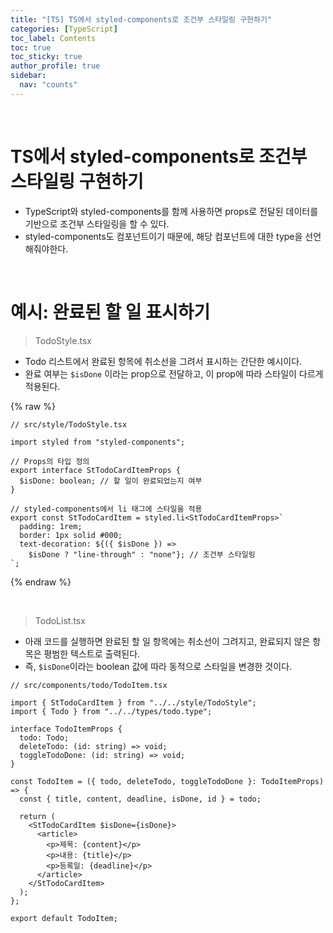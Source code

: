 ```yaml
---
title: "[TS] TS에서 styled-components로 조건부 스타일링 구현하기"
categories: [TypeScript]
toc_label: Contents
toc: true
toc_sticky: true
author_profile: true
sidebar:
  nav: "counts"
---
```


<br>

# TS에서 styled-components로 조건부 스타일링 구현하기

- TypeScript와 styled-components를 함께 사용하면 props로 전달된 데이터를 기반으로 조건부 스타일링을 할 수 있다.
- styled-components도 컴포넌트이기 때문에, 해당 컴포넌트에 대한 type을 선언해줘야한다.

<br>

# 예시: 완료된 할 일 표시하기

> TodoStyle.tsx

- Todo 리스트에서 완료된 항목에 취소선을 그려서 표시하는 간단한 예시이다.
- 완료 여부는 `$isDone` 이라는 prop으로 전달하고, 이 prop에 따라 스타일이 다르게 적용된다.

{% raw %}

```tsx
// src/style/TodoStyle.tsx

import styled from "styled-components";

// Props의 타입 정의
export interface StTodoCardItemProps {
  $isDone: boolean; // 할 일이 완료되었는지 여부
}

// styled-components에서 li 태그에 스타일을 적용
export const StTodoCardItem = styled.li<StTodoCardItemProps>`
  padding: 1rem;
  border: 1px solid #000;
  text-decoration: ${({ $isDone }) =>
    $isDone ? "line-through" : "none"}; // 조건부 스타일링
`;
```

{% endraw %}

<br>

> TodoList.tsx

- 아래 코드를 실행하면 완료된 할 일 항목에는 취소선이 그려지고, 완료되지 않은 항목은 평범한 텍스트로 출력된다.
- 즉, `$isDone`이라는 boolean 값에 따라 동적으로 스타일을 변경한 것이다.

```tsx
// src/components/todo/TodoItem.tsx

import { StTodoCardItem } from "../../style/TodoStyle";
import { Todo } from "../../types/todo.type";

interface TodoItemProps {
  todo: Todo;
  deleteTodo: (id: string) => void;
  toggleTodoDone: (id: string) => void;
}

const TodoItem = ({ todo, deleteTodo, toggleTodoDone }: TodoItemProps) => {
  const { title, content, deadline, isDone, id } = todo;

  return (
    <StTodoCardItem $isDone={isDone}>
      <article>
        <p>제목: {content}</p>
        <p>내용: {title}</p>
        <p>등록일: {deadline}</p>
      </article>
    </StTodoCardItem>
  );
};

export default TodoItem;
```

<br>
